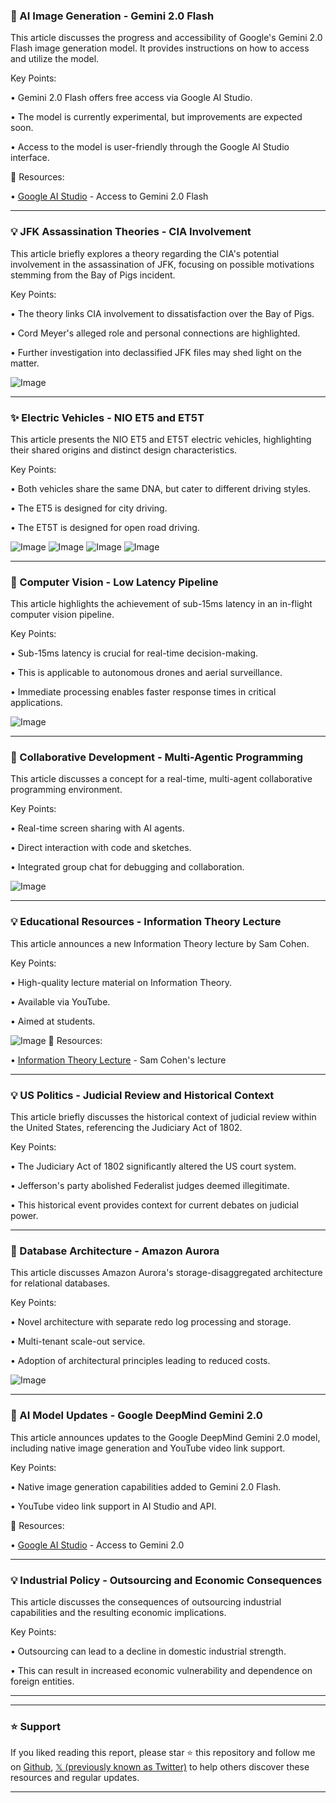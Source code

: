 ### 🤖 AI Image Generation - Gemini 2.0 Flash

This article discusses the progress and accessibility of Google's Gemini 2.0 Flash image generation model.  It provides instructions on how to access and utilize the model.

Key Points:

•  Gemini 2.0 Flash offers free access via Google AI Studio.

•  The model is currently experimental, but improvements are expected soon.


•  Access to the model is user-friendly through the Google AI Studio interface.


🔗 Resources:

• [Google AI Studio](https://aistudio.google.com) - Access to Gemini 2.0 Flash


---
### 💡 JFK Assassination Theories - CIA Involvement

This article briefly explores a theory regarding the CIA's potential involvement in the assassination of JFK, focusing on possible motivations stemming from the Bay of Pigs incident.

Key Points:

•  The theory links CIA involvement to dissatisfaction over the Bay of Pigs.


•  Cord Meyer's alleged role and personal connections are highlighted.


•  Further investigation into declassified JFK files may shed light on the matter.


![Image](https://pbs.twimg.com/ext_tw_video_thumb/1889056309971980288/pu/img/otKrUEwIJz7Jmhu7.jpg)

---
### ✨ Electric Vehicles - NIO ET5 and ET5T

This article presents the NIO ET5 and ET5T electric vehicles, highlighting their shared origins and distinct design characteristics.

Key Points:

•  Both vehicles share the same DNA, but cater to different driving styles.


•  The ET5 is designed for city driving.


•  The ET5T is designed for open road driving.


![Image](https://pbs.twimg.com/media/GmTvzn_a8AA_GPw?format=jpg&name=small)
![Image](https://pbs.twimg.com/media/GmTv0tObEAA4w-v?format=jpg&name=360x360)
![Image](https://pbs.twimg.com/media/GmTv1uQbgAASpnK?format=jpg&name=360x360)
![Image](https://pbs.twimg.com/media/GmTv3OPa4AAFLgL?format=jpg&name=360x360)

---
### 🤖 Computer Vision - Low Latency Pipeline

This article highlights the achievement of sub-15ms latency in an in-flight computer vision pipeline.

Key Points:

•  Sub-15ms latency is crucial for real-time decision-making.


•  This is applicable to autonomous drones and aerial surveillance.


•  Immediate processing enables faster response times in critical applications.


![Image](https://pbs.twimg.com/amplify_video_thumb/1901701578865684480/img/hZNMNwLNJPBbKjET.jpg)

---
### 🤖 Collaborative Development - Multi-Agentic Programming

This article discusses a concept for a real-time, multi-agent collaborative programming environment.

Key Points:

•  Real-time screen sharing with AI agents.


•  Direct interaction with code and sketches.


•  Integrated group chat for debugging and collaboration.


![Image](https://pbs.twimg.com/amplify_video_thumb/1901667906867634177/img/LAdgKOtOVNL74346.jpg)

---
### 💡 Educational Resources - Information Theory Lecture

This article announces a new Information Theory lecture by Sam Cohen.

Key Points:

•  High-quality lecture material on Information Theory.


•  Available via YouTube.


•  Aimed at students.


![Image](https://pbs.twimg.com/ext_tw_video_thumb/1901293610533814272/pu/img/-cZzwbPEpBt7JYMd.jpg)
🔗 Resources:

• [Information Theory Lecture](https://youtu.be/y9jUqbSJF2U) -  Sam Cohen's lecture


---
### 💡 US Politics - Judicial Review and Historical Context

This article briefly discusses the historical context of judicial review within the United States, referencing the Judiciary Act of 1802.

Key Points:

•  The Judiciary Act of 1802 significantly altered the US court system.


•  Jefferson's party abolished Federalist judges deemed illegitimate.


•  This historical event provides context for current debates on judicial power.


---
### 🤖 Database Architecture - Amazon Aurora

This article discusses Amazon Aurora's storage-disaggregated architecture for relational databases.

Key Points:

•  Novel architecture with separate redo log processing and storage.


•  Multi-tenant scale-out service.


•  Adoption of architectural principles leading to reduced costs.



![Image](https://pbs.twimg.com/media/GmK_6F0bEAAJGSy?format=jpg&name=small)

---
### 🚀 AI Model Updates - Google DeepMind Gemini 2.0

This article announces updates to the Google DeepMind Gemini 2.0 model, including native image generation and YouTube video link support.

Key Points:

•  Native image generation capabilities added to Gemini 2.0 Flash.


•  YouTube video link support in AI Studio and API.



🔗 Resources:

• [Google AI Studio](https://aistudio.google.com) - Access to Gemini 2.0


---
### 💡 Industrial Policy - Outsourcing and Economic Consequences

This article discusses the consequences of outsourcing industrial capabilities and the resulting economic implications.

Key Points:

•  Outsourcing can lead to a decline in domestic industrial strength.


•  This can result in increased economic vulnerability and dependence on foreign entities.


---


---

### ⭐️ Support

If you liked reading this report, please star ⭐️ this repository and follow me on [Github](https://github.com/Drix10), [𝕏 (previously known as Twitter)](https://x.com/DRIX_10_) to help others discover these resources and regular updates.

---